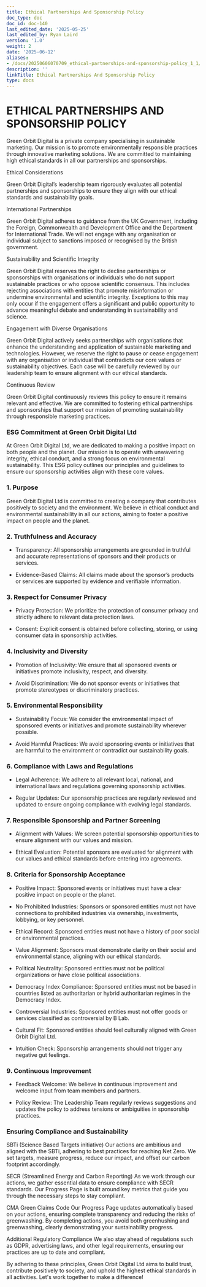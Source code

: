 ```yaml
---
title: Ethical Partnerships And Sponsorship Policy
doc_type: doc
doc_id: doc-140
last_edited_date: '2025-05-25'
last_edited_by: Ryan Laird
version: '1.0'
weight: 2
date: '2025-06-12'
aliases:
- /docs/20250606070709_ethical-partnerships-and-sponsorship-policy_1_1/
description: ''
linkTitle: Ethical Partnerships And Sponsorship Policy
type: docs
---
```


<!-- Unsupported block type: table_of_contents -->

# ETHICAL PARTNERSHIPS AND SPONSORSHIP POLICY

<!-- Unsupported block type: table -->

Green Orbit Digital is a private company specialising in sustainable marketing. Our mission is to promote environmentally responsible practices through innovative marketing solutions. We are committed to maintaining high ethical standards in all our partnerships and sponsorships.

Ethical Considerations

Green Orbit Digital’s leadership team rigorously evaluates all potential partnerships and sponsorships to ensure they align with our ethical standards and sustainability goals.

International Partnerships

Green Orbit Digital adheres to guidance from the UK Government, including the Foreign, Commonwealth and Development Office and the Department for International Trade. We will not engage with any organisation or individual subject to sanctions imposed or recognised by the British government.

Sustainability and Scientific Integrity

Green Orbit Digital reserves the right to decline partnerships or sponsorships with organisations or individuals who do not support sustainable practices or who oppose scientific consensus. This includes rejecting associations with entities that promote misinformation or undermine environmental and scientific integrity. Exceptions to this may only occur if the engagement offers a significant and public opportunity to advance meaningful debate and understanding in sustainability and science.

Engagement with Diverse Organisations

Green Orbit Digital actively seeks partnerships with organisations that enhance the understanding and application of sustainable marketing and technologies. However, we reserve the right to pause or cease engagement with any organisation or individual that contradicts our core values or sustainability objectives. Each case will be carefully reviewed by our leadership team to ensure alignment with our ethical standards.

Continuous Review

Green Orbit Digital continuously reviews this policy to ensure it remains relevant and effective. We are committed to fostering ethical partnerships and sponsorships that support our mission of promoting sustainability through responsible marketing practices.



### ESG Commitment at Green Orbit Digital Ltd

At Green Orbit Digital Ltd, we are dedicated to making a positive impact on both people and the planet. Our mission is to operate with unwavering integrity, ethical conduct, and a strong focus on environmental sustainability. This ESG policy outlines our principles and guidelines to ensure our sponsorship activities align with these core values.

### 1. Purpose

Green Orbit Digital Ltd is committed to creating a company that contributes positively to society and the environment. We believe in ethical conduct and environmental sustainability in all our actions, aiming to foster a positive impact on people and the planet.

### 2. Truthfulness and Accuracy

- Transparency: All sponsorship arrangements are grounded in truthful and accurate representations of sponsors and their products or services.

- Evidence-Based Claims: All claims made about the sponsor’s products or services are supported by evidence and verifiable information.

### 3. Respect for Consumer Privacy

- Privacy Protection: We prioritize the protection of consumer privacy and strictly adhere to relevant data protection laws.

- Consent: Explicit consent is obtained before collecting, storing, or using consumer data in sponsorship activities.

### 4. Inclusivity and Diversity

- Promotion of Inclusivity: We ensure that all sponsored events or initiatives promote inclusivity, respect, and diversity.

- Avoid Discrimination: We do not sponsor events or initiatives that promote stereotypes or discriminatory practices.

### 5. Environmental Responsibility

- Sustainability Focus: We consider the environmental impact of sponsored events or initiatives and promote sustainability wherever possible.

- Avoid Harmful Practices: We avoid sponsoring events or initiatives that are harmful to the environment or contradict our sustainability goals.

### 6. Compliance with Laws and Regulations

- Legal Adherence: We adhere to all relevant local, national, and international laws and regulations governing sponsorship activities.

- Regular Updates: Our sponsorship practices are regularly reviewed and updated to ensure ongoing compliance with evolving legal standards.

### 7. Responsible Sponsorship and Partner Screening

- Alignment with Values: We screen potential sponsorship opportunities to ensure alignment with our values and mission.

- Ethical Evaluation: Potential sponsors are evaluated for alignment with our values and ethical standards before entering into agreements.

### 8. Criteria for Sponsorship Acceptance

- Positive Impact: Sponsored events or initiatives must have a clear positive impact on people or the planet.

- No Prohibited Industries: Sponsors or sponsored entities must not have connections to prohibited industries via ownership, investments, lobbying, or key personnel.

- Ethical Record: Sponsored entities must not have a history of poor social or environmental practices.

- Value Alignment: Sponsors must demonstrate clarity on their social and environmental stance, aligning with our ethical standards.

- Political Neutrality: Sponsored entities must not be political organizations or have close political associations.

- Democracy Index Compliance: Sponsored entities must not be based in countries listed as authoritarian or hybrid authoritarian regimes in the Democracy Index.

- Controversial Industries: Sponsored entities must not offer goods or services classified as controversial by B Lab.

- Cultural Fit: Sponsored entities should feel culturally aligned with Green Orbit Digital Ltd.

- Intuition Check: Sponsorship arrangements should not trigger any negative gut feelings.

### 9. Continuous Improvement

- Feedback Welcome: We believe in continuous improvement and welcome input from team members and partners.

- Policy Review: The Leadership Team regularly reviews suggestions and updates the policy to address tensions or ambiguities in sponsorship practices.

### Ensuring Compliance and Sustainability

SBTi (Science Based Targets initiative)
Our actions are ambitious and aligned with the SBTi, adhering to best practices for reaching Net Zero. We set targets, measure progress, reduce our impact, and offset our carbon footprint accordingly.

SECR (Streamlined Energy and Carbon Reporting)
As we work through our actions, we gather essential data to ensure compliance with SECR standards. Our Progress Page is built around key metrics that guide you through the necessary steps to stay compliant.

CMA Green Claims Code
Our Progress Page updates automatically based on your actions, ensuring complete transparency and reducing the risks of greenwashing. By completing actions, you avoid both greenhushing and greenwashing, clearly demonstrating your sustainability progress.

Additional Regulatory Compliance
We also stay ahead of regulations such as GDPR, advertising laws, and other legal requirements, ensuring our practices are up to date and compliant.

By adhering to these principles, Green Orbit Digital Ltd aims to build trust, contribute positively to society, and uphold the highest ethical standards in all activities. Let's work together to make a difference!
